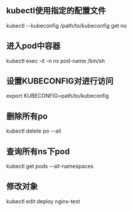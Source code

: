 ## kubectl使用指定的配置文件

kubectl --kubeconfig /path/to/kubeconfig get no

## 进入pod中容器

kubectl exec -it  -n ns pod-name /bin/sh

## 设置KUBECONFIG对进行访问

export KUBECONFIG=path/to/kubeconfig

## 删除所有po

kubectl delete po --all

## 查询所有ns下pod

kubectl get pods --all-namespaces

## 修改对象

kubectl edit deploy nginx-test

